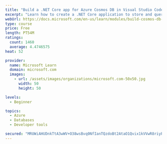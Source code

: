 ```yaml
---
title: "Build a .NET Core app for Azure Cosmos DB in Visual Studio Code"
excerpt: "Learn how to create a .NET Core application to store and query data in Azure Cosmos DB by using Visual Studio Code."
webUrl: https://docs.microsoft.com/en-us/learn/modules/build-cosmos-db-app-with-vscode/
type: course
price: Free
length: PT54M
ratings:
  count: 1460
  average: 4.4746575
heat: 52

provider:
  name: Microsoft Learn
  domain: microsoft.com
  images:
    - url: /assets/images/organizations/microsoft.com-50x50.jpg
      width: 50
      height: 50

levels:
  - Beginner

topics:
  - Azure
  - Databases
  - Developer tools

secured: "MRUWiAHUDnkTtA3wWV+O38wsBvq0NfIanTQzdoBt2AtaO1Qvix1kVVwR8riyPsCXDuMbJ/1c9ef6vjQXTEK/DIfZklH4aFl66SFiOZMS7zZj9WxqnvxemPHgz4GrWaB8LJ5DOI6dxoWx1LuvQnHbYtRA8/VC3VMDaEbeSNIKNLLNb0oRWP2jMUI4bwKIRPs1/Sa06jskL0TCiHF4X4QvjY4OS7ZNYvI6scJlop2hD5OoThIMH0aZxtqTY8pTuWrhgKK/J2UcwxmjlzUDn9Xiq+HqTJxTcO0C6yv2+JORqnum32RpMEpBMw5mM4FchyKP+Y3VGvswffckdd3gLPynAsaLTUK39Rxh0YTN3MDeQVLMZFAYEi9/OztU3LTwpbI0xtQOkehUxaALgXvWEHf0KjpBKa0DGhNz/+DVdKLfTig=;/+JVD8oHHph8AFnoHyrIUA=="
---
```


